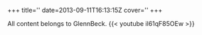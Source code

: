 +++
title=''
date=2013-09-11T16:13:15Z
cover=''
+++

All content belongs to GlennBeck.
{{< youtube il61qF85OEw >}}
